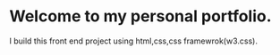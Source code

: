 # Welcome to my personal portfolio.
I build this front end project using html,css,css framewrok(w3.css).
